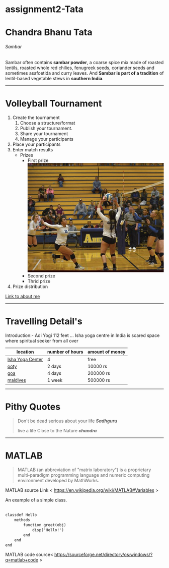 # assignment2-Tata
# Chandra Bhanu Tata
###### Sambar
Sambar often contains **sambar powder**, a coarse spice mix made of roasted lentils, roasted whole red chilies, fenugreek seeds, coriander seeds and sometimes asafoetida and curry leaves. And **Sambar is part of a tradition** of lentil-based vegetable stews in **southern India**. 

***

# Volleyball Tournament
1. Create the tournament
    1. Choose a structure/format
    2. Publish your tournament.
    3. Share your tournament 
    4. Manage your participants
1. Place your participants
2. Enter match results
    * Prizes
        * First prize
![Perfect Shot](image/Volleyball_Tournament.png)
        * Second prize
        * Thrid prize
1. Prize distribution

[Link to about me](AboutMe.md)

***

# Travelling Detail's
Introduction:- Adi Yogi 112 feet ... Isha yoga centre in India is scared space where spiritual seeker from all over

| location | number of hours | amount of money |
| -------- | --------------- | --------------- |
| [Isha Yoga Center](/image/isha_yoga_centre.png) | 4 | free |
| [ooty](/image/ooty.png) | 2 days | 10000 rs |
| [goa](/image/goa.png) | 4 days | 200000 rs |
| [maldives](/image/maldives.png) | 1 week | 500000 rs |

***

# Pithy Quotes
> Don't be dead serious about your life ***Sadhguru***
>
> live a life Close to the Nature ***chandra***

***

# MATLAB
> MATLAB (an abbreviation of "matrix laboratory") is a proprietary multi-paradigm programming language and numeric computing environment developed by MathWorks.

MATLAB source Link < https://en.wikipedia.org/wiki/MATLAB#Variables >

An example of a simple class.
```

classdef Hello
    methods
        function greet(obj)
            disp('Hello!')
        end
    end
end
```
MATLAB code source< https://sourceforge.net/directory/os:windows/?q=matlab+code >